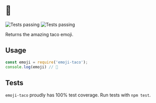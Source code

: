 # 🌮

![Tests passing](https://img.shields.io/badge/tests-passing-green.svg) ![Tests passing](https://img.shields.io/badge/coverage-100%-green.svg)

Returns the amazing taco emoji.

## Usage

```javascript
const emoji = require('emoji-taco');
console.log(emoji) // 🌮
```

## Tests

`emoji-taco` proudly has 100% test coverage. Run tests with `npm test`.
